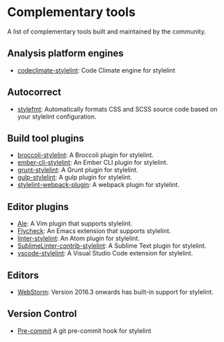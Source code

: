 # Complementary tools

A list of complementary tools built and maintained by the community.

## Analysis platform engines

-   [codeclimate-stylelint](https://github.com/gilbarbara/codeclimate-stylelint): Code Climate engine for stylelint

## Autocorrect

-   [stylefmt](https://github.com/morishitter/stylefmt): Automatically formats CSS and SCSS source code based on your stylelint configuration.

## Build tool plugins

-   [broccoli-stylelint](https://github.com/billybonks/broccoli-stylelint): A Broccoli plugin for stylelint.
-   [ember-cli-stylelint](https://github.com/billybonks/ember-cli-stylelint): An Ember CLI plugin for stylelint.
-   [grunt-stylelint](https://github.com/wikimedia/grunt-stylelint): A Grunt plugin for stylelint.
-   [gulp-stylelint](https://github.com/olegskl/gulp-stylelint): A gulp plugin for stylelint.
-   [stylelint-webpack-plugin](https://github.com/vieron/stylelint-webpack-plugin): A webpack plugin for stylelint.

## Editor plugins

-   [Ale](https://github.com/w0rp/ale): A Vim plugin that supports stylelint.
-   [Flycheck](https://github.com/flycheck/flycheck): An Emacs extension that supports stylelint.
-   [linter-stylelint](https://github.com/AtomLinter/linter-stylelint): An Atom plugin for stylelint.
-   [SublimeLinter-contrib-stylelint](https://github.com/kungfusheep/SublimeLinter-contrib-stylelint): A Sublime Text plugin for stylelint.
-   [vscode-stylelint](https://github.com/shinnn/vscode-stylelint): A Visual Studio Code extension for stylelint.

## Editors

-   [WebStorm](https://blog.jetbrains.com/webstorm/2016/09/webstorm-2016-3-eap-163-4830-stylelint-usages-for-default-exports-and-more/): Version 2016.3 onwards has built-in support for stylelint.

## Version Control

-   [Pre-commit](https://github.com/awebdeveloper/pre-commit-stylelint) A git pre-commit hook for stylelint
